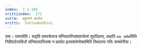 ```yaml
---
index:  7.3.103
vrittiindex:  171
sutra:  बहुवचने झल्येत्
vritti:  tattvabodhini 
---
```


रामः। रामस्येति। यद्यपि रामस्येत्यत्र संनिपातरिभाषयाप्येत्त्वं सुपरिहरम्, तथापि `अदः सर्वेषा`मिति निर्देशादेत्त्वविधौ संनिपातपरिभाषा न प्रवर्तत इत्याशयेनोक्तमिति स्थितस्य गतिः समर्थनीया।

